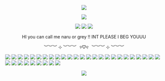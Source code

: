 
<p align="center">
<img src="https://i.postimg.cc/k5N84mXW/Untitled288-20250719214020.png"  />
<p align="center">
<img src="https://i.postimg.cc/HLK0HBMJ/Untitled287-20250730135224.png"  />
<p align="center">
<img src="https://i.postimg.cc/nVkDWkmt/Tumblr-l-7115372382371.gif"  />
<img src="https://i.postimg.cc/DzXGY3rC/Tumblr-l-1736966843547612.gif"  />
<img src="https://i.postimg.cc/MpcfvJFW/Tumblr-l-7117229417678.gif"  />
<p align="center">
HI you can call me naru or grey !! INT PLEASE I BEG YOUUU
<p align="center">
︶︶︶ ⊹ ︶︶︶⠀୨♡୧⠀︶︶︶ ⊹ ︶︶︶
  
<img src="https://i.postimg.cc/nXT2ZQyH/Tumblr-l-4923219681620631.png"  /> <img src="https://i.postimg.cc/G40wY6tB/Tumblr-l-4922550637720261.png"  /> <img src="https://i.postimg.cc/9rwHDcm5/Tumblr-l-4922553774132448.png"  /> <img src="https://i.postimg.cc/mh5GZPGy/Tumblr-l-4922555879385520.png"  /> <img src="https://i.postimg.cc/LJzdVvgx/Tumblr-l-4922557947496717.png"  /> <img src="https://i.postimg.cc/8FD2XWhN/Tumblr-l-4922576404759418.png"  /> <img src="https://i.postimg.cc/Z9c1GRc3/Tumblr-l-4922588365490560.png"  /> <img src="https://i.postimg.cc/2bSPrDct/Tumblr-l-4922616587012632.png"  /> <img src="https://i.postimg.cc/bDV4vB4w/Tumblr-l-4922618213643413.png"  /> <img src="https://i.postimg.cc/vx1kxvdL/Tumblr-l-4922629512184033.png"  /> <img src="https://i.postimg.cc/kDDkH7t6/Tumblr-l-4922631246319033.png"  /> <img src="https://i.postimg.cc/py7gb3D0/Tumblr-l-4922756120448516.png"  /> <img src="https://i.postimg.cc/zVg4Jp7q/Tumblr-l-4922823454412866.gif"  />  <img src="https://i.postimg.cc/xk0Z3Q2d/Tumblr-l-4922880736099823.gif"  /> <img src="https://i.postimg.cc/QFZwV5Y1/Tumblr-l-4922907840634761.png"  /> <img src="https://i.postimg.cc/tsdf6T8f/Tumblr-l-4922922360175849.png"  /> <img src="https://i.postimg.cc/XZQz2Pjk/Tumblr-l-4922941897472560.png"  /> <img src="https://i.postimg.cc/HcNPm77J/Tumblr-l-4922944384086830.png"  /> <img src="https://i.postimg.cc/VrvH2F5Q/Tumblr-l-4922951857108546.png"  /> <img src="https://i.postimg.cc/WqJY1bM5/Tumblr-l-4922954870744847.png"  /> <img src="https://i.postimg.cc/qgt5LQ92/Tumblr-l-4922965137364322.gif"  /> <img src="https://i.postimg.cc/SJCt0RQs/Tumblr-l-4922972483614840.gif"  /> <img src="https://i.postimg.cc/8sqnnMS9/Tumblr-l-4922979446064108.png"  /> <img src="https://i.postimg.cc/HrtZxNy1/Tumblr-l-4922980855256868.png"  /> <img src="https://i.postimg.cc/3khf3hWZ/Tumblr-l-4923006613489515.gif"  /> <img src="https://i.postimg.cc/kVXjtyQ6/Tumblr-l-4923013630980658.png"  /> <img src="https://i.postimg.cc/948LPqbx/Tumblr-l-4923052142724758.gif"  /> <img src="https://i.postimg.cc/ftVB8TgM/Tumblr-l-4923054698974340.gif"  /> <img src="https://i.postimg.cc/njNTgb6B/Tumblr-l-4923124985824782.webp"  /> <img src="https://i.postimg.cc/Yjmdg0W3/Tumblr-l-4923168106773828.png"  /> <img src="https://i.postimg.cc/2q6w5SYn/Tumblr-l-4923201257209909.gif"  /> <img src="https://i.postimg.cc/0bRcCvGq/Tumblr-l-4923192601671839.gif"  /> <img src="https://i.postimg.cc/H853CvgK/Tumblr-l-4923175912234033.gif"  /> <img src="https://i.postimg.cc/rK1gnHgR/Tumblr-l-4923214070687769.jpg"  />
<p align="center">
<img src="https://i.postimg.cc/ZK1yxRWr/Untitled288-20250719214015.png"  />
